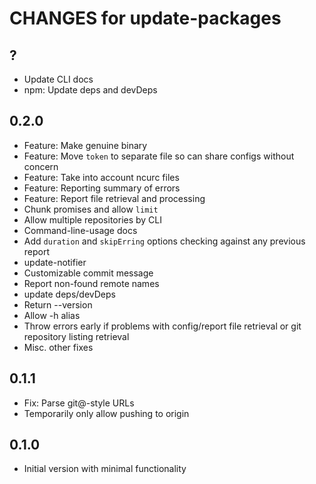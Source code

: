 # CHANGES for update-packages

## ?

- Update CLI docs
- npm: Update deps and devDeps

## 0.2.0

- Feature: Make genuine binary
- Feature: Move `token` to separate file so can share configs without concern
- Feature: Take into account ncurc files
- Feature: Reporting summary of errors
- Feature: Report file retrieval and processing
- Chunk promises and allow `limit`
- Allow multiple repositories by CLI
- Command-line-usage docs
- Add `duration` and `skipErring` options checking against any previous report
- update-notifier
- Customizable commit message
- Report non-found remote names
- update deps/devDeps
- Return --version
- Allow -h alias
- Throw errors early if problems with config/report file retrieval
    or git repository listing retrieval
- Misc. other fixes

## 0.1.1

- Fix: Parse git@-style URLs
- Temporarily only allow pushing to origin

## 0.1.0

- Initial version with minimal functionality
